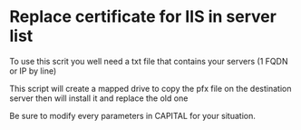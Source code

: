# Replace certificate for IIS in server list

To use this scrit you well need a txt file that contains your servers (1 FQDN or IP by line)

This script will create a mapped drive to copy the pfx file on the destination server then will install it and replace the old one

Be sure to modify every parameters in CAPITAL for your situation.

